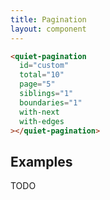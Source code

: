 ```yaml
---
title: Pagination
layout: component
---
```


```html {.example}
<quiet-pagination 
  id="custom" 
  total="10" 
  page="5" 
  siblings="1" 
  boundaries="1" 
  with-next 
  with-edges
></quiet-pagination>
```

## Examples

TODO
